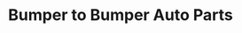---
title: "Bumper to Bumper Auto Parts"
url: /farmerville/bumper-to-bumper-auto-parts/
shop: car parts
---